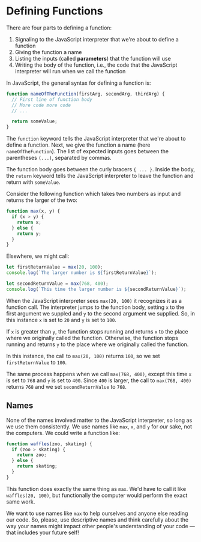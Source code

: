 # Defining Functions

There are four parts to defining a function:

1. Signaling to the JavaScript interpreter that we're about to define a function
1. Giving the function a name
1. Listing the inputs (called **parameters**) that the function will use
1. Writing the body of the function, i.e., the code that the JavaScript interpreter will run when we call the function

In JavaScript, the general syntax for defining a function is:

```javascript
function nameOfTheFunction(firstArg, secondArg, thirdArg) {
  // First line of function body
  // More code more code
  // ...

  return someValue;
}
```

The `function` keyword tells the JavaScript interpreter that we're about to define a function. Next, we give the function a name (here `nameOfTheFunction`). The list of expected inputs goes between the parentheses `(...)`, separated by commas.

The function body goes between the curly bracers `{ ... }`. Inside the body, the `return` keyword tells the JavaScript interpreter to leave the function and return with `someValue`.

Consider the following function which takes two numbers as input and returns the larger of the two:

```javascript
function max(x, y) {
  if (x > y) {
    return x;
  } else {
    return y;
  }
}
```

Elsewhere, we might call:

```javascript
let firstReturnValue = max(20, 100);
console.log(`The larger number is ${firstReturnValue}`);

let secondReturnValue = max(768, 400);
console.log(`This time the larger number is ${secondReturnValue}`);
```

When the JavaScript interpreter sees `max(20, 100)` it recognizes it as a function call. The interpreter jumps to the function body, setting `x` to the first argument we suppled and `y` to the second argument we supplied. So, in this instance `x` is set to `20` and `y` is set to `100`.

If `x` is greater than `y`, the function stops running and returns `x` to the place where we originally called the function. Otherwise, the function stops running and returns `y` to the place where we originally called the function.

In this instance, the call to `max(20, 100)` returns `100`, so we set `firstReturnValue` to `100`.

The same process happens when we call `max(768, 400)`, except this time `x` is set to `768` and `y` is set to `400`. Since `400` is larger, the call to `max(768, 400)` returns `768` and we set `secondReturnValue` to `768`.

## Names

None of the names involved matter to the JavaScript interpreter, so long as we use them consistently. We use names like `max`, `x`, and `y` for *our* sake, not the computers. We could write a function like:

```javascript
function waffles(zoo, skating) {
  if (zoo > skating) {
    return zoo;
  } else {
    return skating;
  }
}
```

This function does exactly the same thing as `max`. We'd have to call it like `waffles(20, 100)`, but functionally the computer would perform the exact same work.

We want to use names like `max` to help ourselves and anyone else reading our code. So, please, use descriptive names and think carefully about the way your names might impact other people's understanding of your code — that includes your future self!
